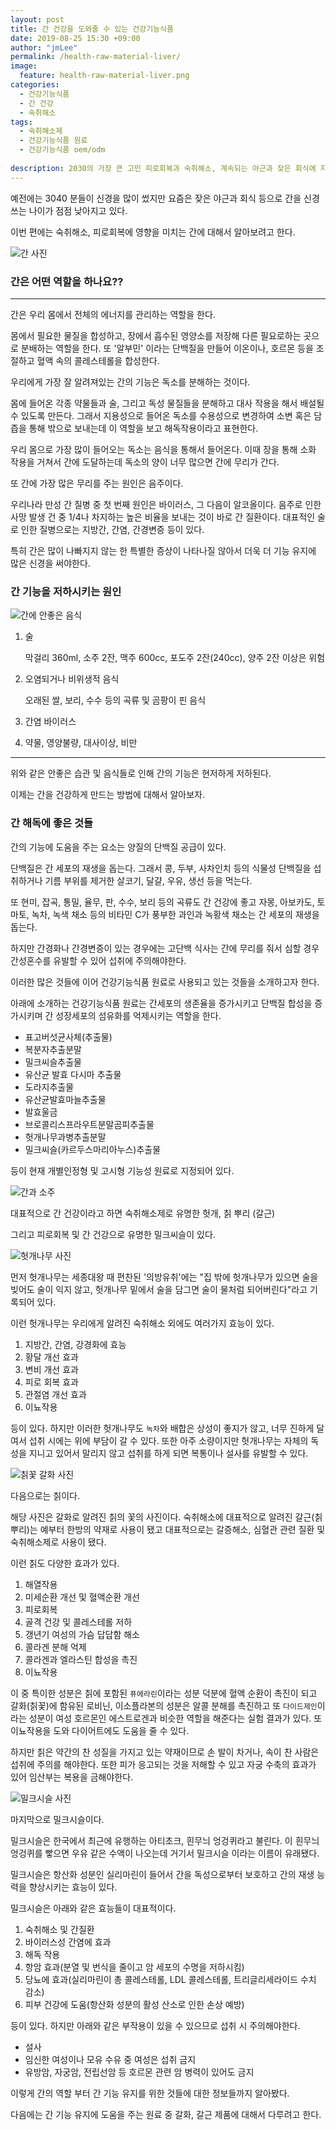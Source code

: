 ```yaml
---
layout: post
title: 간 건강을 도와줄 수 있는 건강기능식품
date: 2019-08-25 15:30 +09:00
author: "jmLee"
permalink: /health-raw-material-liver/
image:
  feature: health-raw-material-liver.png
categories:
  - 건강기능식품
  - 간 건강
  - 숙취해소
tags:
  - 숙취해소제
  - 건강기능식품 원료
  - 건강기능식품 oem/odm
  
description: 2030의 가장 큰 고민 피로회복과 숙취해소, 계속되는 야근과 잦은 회식에 지친 우리 몸을 챙길 수 있는 것들을 찾아보려고 합니다. 이번 편에서는 숙취해소에 좋은 원료들과 그 제품들에 대한 것들을 소개합니다. 숙취 해소 중에 이번 편은 간 해독에 대해 소개하겠습니다.
---
```


예전에는 3040 분들이 신경을 많이 썼지만 요즘은 잦은 야근과 회식 등으로 간을 신경쓰는 나이가 점점 낮아지고 있다.

이번 편에는 숙취해소, 피로회복에 영향을 미치는 간에 대해서 알아보려고 한다.

![간 사진](https://lh3.googleusercontent.com/PaCcYGBT357QTSSXCHA72mAfXpVpaasQQToY2o8mBftF2ZeXiVYgXQjVsQVwPZun2ethNK_Hsj5yeD2oiUfylbZkcQUkpj5ragkGelTeRvA5sKMG9ghe-eHeSqrFG_4Hb0MwBiubwT_sp4tDAmwYqfdJDuumXY718ITZWc7z3gA9IhtHtOztkQ8HG1lgZNMTWOTeYTGrfirXUp_IbAGb2JfWrjHrPbmaizymGA5t3SkEDbWemopi1aITIob_AGe449Lj5YgmLhkA21Hl7hB6r3rdxQa10PnI_VAXHJsRpl-Wb2dXSP6NCwKgJ0e0bV8glPcdQgGhEQ0eD3XM95TSr4Wsu1UcJQLEcApaKU7itDJJwk6Ic6eCidjCZ4MIzfRV29FRQfUOD-QRumjwiDjYYizdIPQYt7W1SaCFHr8Oe9SiyGjE2Ow0fgvME70p1HYr2_YH-ge64V_oT8aMB_5NaiBif5igQ3qREq04AXsQJ0LXOnvIrR6auMK8w3rfRHcnQwMnV064wO5vGdIwpzFYVgixwPEKPaAhzqqLY971Uko0mme2DmTsTZgV6qpP_KlQrX3FeNwXRp2bXKOhaeMf_7DsjrrJJFd_w9YHSewhGNSfjaE8L7BWGtJlnaF7vpzFDu1RvworNEL3TJFUBmavLXUhS0vNgfDsv6Py47riD9IjSs-caOO9XI8=w482-h385-no)

### 간은 어떤 역할을 하나요??

---

간은 우리 몸에서 전체의 에너지를 관리하는 역할을 한다.

몸에서 필요한 물질을 합성하고, 장에서 흡수된 영양소를 저장해 다른 필요로하는 곳으로 분배하는 역할을 한다. 또 '알부민' 이라는 단백질을 만들어 이온이나, 호르몬 등을 조절하고 혈액 속의 콜레스테롤을 합성한다.

우리에게 가장 잘 알려져있는 간의 기능은 독소를 분해하는 것이다.

몸에 들어온 각종 약물들과 술, 그리고 독성 물질들을 분해하고 대사 작용을 해서 배설될 수 있도록 만든다. 그래서 지용성으로 들어온 독소를 수용성으로 변경하여 소변 혹은 담즙을 통해 밖으로 보내는데 이 역할을 보고 해독작용이라고 표현한다.

우리 몸으로 가장 많이 들어오는 독소는 음식을 통해서 들어온다. 이때 장을 통해 소화 작용을 거쳐서 간에 도달하는데 독소의 양이 너무 많으면 간에 무리가 간다.

또 간에 가장 많은 무리를 주는 원인은 음주이다.

우리나라 만성 간 질병 중 첫 번째 원인은 바이러스, 그 다음이 알코올이다.
음주로 인한 사망 발생 건 중 1/4나 차지하는 높은 비율을 보내는 것이 바로 간 질환이다.
대표적인 술로 인한 질병으로는 지방간, 간염, 간경변증 등이 있다.

특히 간은 많이 나빠지지 않는 한 특별한 증상이 나타나질 않아서 더욱 더 기능 유지에 많은 신경을 써야한다.

### 간 기능을 저하시키는 원인

![간에 안좋은 음식](https://lh3.googleusercontent.com/NZJEf5fUBiHYClZipvrl94vz_dR7UHc39m52VUX7yull_NKzq3_b4MSQSGxUVL9lYlRpn-SGEf9vvIntYqSEKsCFI17QHxKP3s1ghSXmuYClCH85ZBrLYEJfqEoTsxAZZBxXW1bKX60CWtBJ7uipu3Lc6C4rh9K--ZuUFKV0vUrQyuqNDgiKGyS8k0MGyq4xNHtd5NS-COas2GrvDLOkG4UgoEAh-q108NW2WF9SiwYRGKsdqpgA_vukgNM2MEdh8axrMhetJGhpJzxvYc3KIwznq7bDL4z7rY9SXeb1NQ0efMvRlyTCFiNMq2QTLWI-zb2EvrdS5Ub1VCjtroqoQX8DC3DYFqeabWtWiWH-rSvJ0qrgs4ESb7dy03h_WR9SD_DPcoqNlf4kI6m3LGwn-ziOP0ivcTPRVKtv9QtcKaBEBEEGrLsIrqxgJaqQR5zQ8eqCWeXFpg4QmSH5GmqPY15IHFSOp0KlSzuEozyqUJpOxMXqR57U64NlB6RAGsOHpiGATTWo0t-Y06A-7eCQCrEyHieIxkKt9MIp4rIuauthoGOjH4-O0Kkra16VrsJapeIo75bm-gIcVJ7vMBW8l6A6DaglHYzkGWCvQcEdH_ZyFSOwwXQ5aiz4-2L0kdyzx6QOEh8vmg47nMLKl8fQZu5z7zodlo28NEC52GwGTBl5OnY9QtHza3Q=w880-h583-no)

1. 술

   막걸리 360ml, 소주 2잔, 맥주 600cc, 포도주 2잔(240cc), 양주 2잔 이상은 위험

2. 오염되거나 비위생적 음식

   오래된 쌀, 보리, 수수 등의 곡류 및 곰팡이 핀 음식

3. 간염 바이러스

4. 약물, 영양불량, 대사이상, 비만

---

위와 같은 안좋은 습관 및 음식들로 인해 간의 기능은 현저하게 저하된다.

이제는 간을 건강하게 만드는 방법에 대해서 알아보자.

### 간 해독에 좋은 것들

간의 기능에 도움을 주는 요소는 양질의 단백질 공급이 있다.

단백질은 간 세포의 재생을 돕는다. 그래서 콩, 두부, 사차인치 등의 식물성 단백질을 섭취하거나 기름 부위를 제거한 살코기, 달걀, 우유, 생선 등을 먹는다.

또 현미, 잡곡, 통밀, 율무, 판, 수수, 보리 등의 곡류도 간 건강에 좋고 자몽, 아보카도, 토마토, 녹차, 녹색 채소 등의 비타민 C가 풍부한 과인과 녹황색 채소는 간 세포의 재생을 돕는다.

하지만 간경화나 간경변증이 있는 경우에는 고단백 식사는 간에 무리를 줘서 심할 경우 간성혼수를 유발할 수 있어 섭취에 주의해야한다.



이러한 많은 것들에 이어 건강기능식품 원료로 사용되고 있는 것들을 소개하고자 한다.

아래에 소개하는 건강기능식품 원료는 간세포의 생존율을 증가시키고 단백질 합성을 증가시키며 간 성장세포의 섬유화를 억제시키는 역할을 한다.

- 표고버섯균사체(추출물)
- 복분자추출분말
- 밀크씨슬추출물
- 유산균 발효 다시마 추출물
- 도라지추출물
- 유산균발효마늘추출물
- 발효울금
- 브로콜리스프라우트분말곰피추출물
- 헛개나무과병추출분말
- 밀크씨슬(카르두스마리아누스)추출물

등이 현재 개별인정형 및 고시형 기능성 원료로 지정되어 있다.

![간과 소주](https://lh3.googleusercontent.com/Chjd0j16KDJuSYQ1ZtWyU-wJDireUS2WyC22msaIEkXN2up0sg0-B79FHR3LSWCDKzJe1g401mleTHwPn-wn9VFWRvG2O0wxjmwKVBGR0Z-2mnfPg8I7fyiCbtXLeI1D9i3MXDFabjF49x8lB4_-TLS98-jtljRiy3VOlMLND4wy_qehQVe6JMsfV7LhnQEqOBVcG6ATQ4g9ostJCerEfTm0bjyZz7hcAsrck0vAoczmgI9WJmEUTcJQrTf_ZWzjEQd2QXMLvjxHYItw0IFD1lAJzqVAVrfpWyBc1j9HVrG4F1CdHKohgNUoZEdrzahIAzzUuazXo0MV50nvp8x0JFdRp0H1KkzpULYLL-UljcEanJvsPETxZhR0B3XhsZgKRLk-36aXv3yPkwXbaoK_l1tnPRvCxbmZD5j-3AUAuLg6MISj6uiuO6m0pF1aeiwWMuLzmxBpGAon32UN3tGgIUmQolfsEMmY-tI9ueS0FcuJIvsC5prohjitPEZIDjESbJ13YGMxila7nhGWBr_QAP3ExkGVGUwmagcVK15zrS2kBqC3D49h9Y5sfaMtO0w4-NhQVnHHHRQERNR4EL6d2Uj3DbBYWFeXe6fAovqCsnOz_51T_YEtHYbq5jeMUOdhdxzH0kON0luqC-glDxrC3RWpY3cqopdaiwBSMeIlp20IpYlleTmbv5E=w960-h639-no)

대표적으로 간 건강이라고 하면 숙취해소제로 유명한 헛개, 칡 뿌리 (갈근)

그리고 피로회복 및 간 건강으로 유명한 밀크씨슬이 있다.

![헛개나무 사진](http://mblogthumb3.phinf.naver.net/MjAxNzAzMjRfMTIw/MDAxNDkwMzEzMTM4NzM1.q4jMABVUPWy_fQ5NXSj6yl2-6Pgi-E-TpZ-t5D5dq34g.7oVFtR0d0Q2Lm0cKkh6x598PvMtaWY-4hoQA8boPJY8g.JPEG.mihwa5860/%ED%97%9B%EA%B0%9C%EB%82%98%EB%AC%B4%EC%97%B4%EB%A7%A4%EA%B0%80%EA%B2%A9_3.jpg?type=w800)

먼저 헛개나무는 세종대왕 때 편찬된 '의방유취'에는 "집 밖에 헛개나무가 있으면 술을 빚어도 술이 익지 않고, 헛개나무 밑에서 술을 담그면 술이 물처럼 되어버린다"라고 기록되어 있다.

이런 헛개나무는 우리에게 알려진 숙취해소 외에도 여러가지 효능이 있다.

1. 지방간, 간염, 강경화에 효능
2. 황달 개선 효과
3. 변비 개선 효과
4. 피로 회복 효과
5. 관절염 개선 효과
6. 이뇨작용

등이 있다. 하지만 이러한 헛개나무도 `녹차`와 배합은 상성이 좋지가 않고, 너무 진하게 달여서 섭취 시에는 위에 부담이 갈 수 있다. 
또한 아주 소량이지만 헛개나무는 자체의 독성을 지니고 있어서 말리지 않고 섭취를 하게 되면 복통이나 설사를 유발할 수 있다.

![칡꽃 갈화 사진](https://www.ibric.org/upload/board/files/ulleung/ull_9/thumb2/0001309_1.jpg)

다음으로는 칡이다.

해당 사진은 갈화로 알려진 칡의 꽃의 사진이다.
숙취해소에 대표적으로 알려진 갈근(칡 뿌리)는 예부터 한방의 약재로 사용이 됐고 대표적으로는 갈증해소, 심혈관 관련 질환 및 숙취해소제로 사용이 됐다.

이런 칡도 다양한 효과가 있다.

1. 해열작용
2. 미세순환 개선 및 혈액순환 개선
3. 피로회복
4. 골격 건강 및 콜레스테롤 저하
5. 갱년기 여성의 가슴 답답함 해소
6. 콜라겐 분해 억제
7. 콜라겐과 엘라스틴 합성을 촉진
8. 이뇨작용



이 중 특이한 성분은 칡에 포함된 `퓨에라린`이라는 성분 덕분에 혈액 순환이 촉진이 되고 갈화(칡꽃)에 함유된 로비닌, 이소플라본의 성분은 알콜 분해를 촉진하고 또 `다이드제인`이라는 성분이 여성 호르몬인 에스트로겐과 비슷한 역할을 해준다는 실험 결과가 있다.
또 이뇨작용을 도와 다이어트에도 도움을 줄 수 있다.

하지만 칡은 약간의 찬 성질을 가지고 있는 약재이므로 손 발이 차거나, 속이 찬 사람은 섭취에 주의를 해야한다. 또한 피가 응고되는 것을 저해할 수 있고 자궁 수축의 효과가 있어 임산부는 복용을 금해야한다.

![밀크시슬 사진](https://cdn.pixabay.com/photo/2017/06/08/15/03/milk-thistle-2383849_960_720.jpg)

마지막으로 밀크시슬이다.

밀크시슬은 한국에서 최근에 유행하는 아티초크, 흰무늬 엉겅퀴라고 불린다.
이 흰무늬 엉겅퀴를 빻으면 우유 같은 수액이 나오는데 거기서 밀크시슬 이라는 이름이 유래됐다.

밀크시슬은 항산화 성분인 실리마린이 들어서 간을 독성으로부터 보호하고 간의 재생 능력을 향상시키는 효능이 있다.

밀크시슬은 아래와 같은 효능들이 대표적이다.

1. 숙취해소 및 간질환
2. 바이러스성 간염에 효과
3. 해독 작용
4. 항암 효과(분열 및 번식을 줄이고 암 세포의 수명을 저하시킴)
5. 당뇨에 효과(실리마린이 총 콜레스테롤, LDL 콜레스테롤, 트리글리세라이드 수치 감소)
6. 피부 건강에 도움(항산화 성분의 활성 산소로 인한 손상 예방)

등이 있다. 하지만 아래와 같은 부작용이 있을 수 있으므로 섭취 시 주의해야한다.

- 설사
- 임신한 여성이나 모유 수유 중 여성은 섭취 금지
- 유방암, 자궁암, 전립선암 등 호르몬 관련 암 병력이 있어도 금지



이렇게 간의 역할 부터 간 기능 유지를 위한 것들에 대한 정보들까지 알아봤다.

다음에는 간 기능 유지에 도움을 주는 원료 중 갈화, 갈근 제품에 대해서 다루려고 한다.